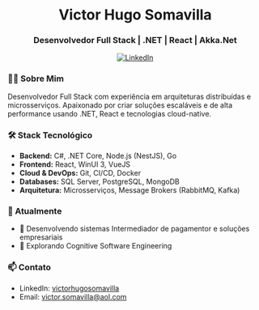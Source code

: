 <h1 align="center">Victor Hugo Somavilla</h1>
<h3 align="center">Desenvolvedor Full Stack | .NET | React | Akka.Net</h3>

<p align="center">
  <a href="https://www.linkedin.com/in/victorhugosomavilla/" target="_blank">
    <img src="https://img.shields.io/badge/LinkedIn-0077B5?style=for-the-badge&logo=linkedin&logoColor=white" alt="LinkedIn"/>
  </a>
</p>

### 👨‍💻 Sobre Mim

Desenvolvedor Full Stack com experiência em arquiteturas distribuídas e microsserviços. Apaixonado por criar soluções escaláveis e de alta performance usando .NET, React e tecnologias cloud-native.

### 🛠️ Stack Tecnológico

- **Backend:** C#, .NET Core, Node.js (NestJS), Go
- **Frontend:** React, WinUI 3, VueJS
- **Cloud & DevOps:** Git, CI/CD, Docker
- **Databases:** SQL Server, PostgreSQL, MongoDB
- **Arquitetura:** Microsserviços, Message Brokers (RabbitMQ, Kafka)

### 📖 Atualmente
- 📱 Desenvolvendo sistemas Intermediador de pagamentor e soluções empresariais
- 🎯 Explorando Cognitive Software Engineering

### 📫 Contato

- LinkedIn: [victorhugosomavilla](https://www.linkedin.com/in/victorhugosomavilla/)
- Email: victor.somavilla@aol.com
